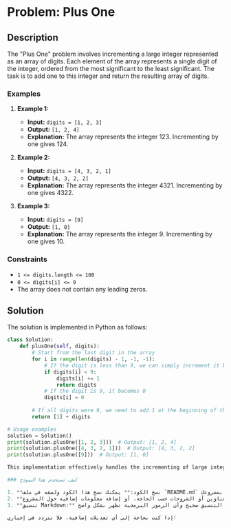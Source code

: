 # Problem: Plus One

## Description

The "Plus One" problem involves incrementing a large integer represented as an array of digits. Each element of the array represents a single digit of the integer, ordered from the most significant to the least significant. The task is to add one to this integer and return the resulting array of digits.

### Examples

1. **Example 1:**
   - **Input:** `digits = [1, 2, 3]`
   - **Output:** `[1, 2, 4]`
   - **Explanation:** The array represents the integer 123. Incrementing by one gives 124.

2. **Example 2:**
   - **Input:** `digits = [4, 3, 2, 1]`
   - **Output:** `[4, 3, 2, 2]`
   - **Explanation:** The array represents the integer 4321. Incrementing by one gives 4322.

3. **Example 3:**
   - **Input:** `digits = [9]`
   - **Output:** `[1, 0]`
   - **Explanation:** The array represents the integer 9. Incrementing by one gives 10.

### Constraints

- `1 <= digits.length <= 100`
- `0 <= digits[i] <= 9`
- The array does not contain any leading zeros.

## Solution

The solution is implemented in Python as follows:

```python
class Solution:
    def plusOne(self, digits):
        # Start from the last digit in the array
        for i in range(len(digits) - 1, -1, -1):
            # If the digit is less than 9, we can simply increment it by 1
            if digits[i] < 9:
                digits[i] += 1
                return digits
            # If the digit is 9, it becomes 0
            digits[i] = 0
        
        # If all digits were 9, we need to add 1 at the beginning of the array
        return [1] + digits

# Usage examples
solution = Solution()
print(solution.plusOne([1, 2, 3]))  # Output: [1, 2, 4]
print(solution.plusOne([4, 3, 2, 1]))  # Output: [4, 3, 2, 2]
print(solution.plusOne([9]))  # Output: [1, 0]

This implementation effectively handles the incrementing of large integers represented as arrays of digits, ensuring that the constraints are respected and the results are accurate

### كيف تستخدم هذا النموذج

1. **نسخ الكود:** يمكنك نسخ هذا الكود ولصقه في ملف `README.md` الخاص بمشروعك.
2. **تخصيص المحتوى:** يمكنك تخصيص العناوين أو الشروحات حسب الحاجة، أو إضافة معلومات إضافية حول المشروع.
3. **تنسيق Markdown:** تأكد من أن التنسيق صحيح وأن الرموز البرمجية تظهر بشكل واضح.

إذا كنت بحاجة إلى أي تعديلات إضافية، فلا تتردد في إخباري!
